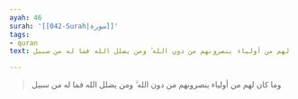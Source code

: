 ```yaml
---
ayah: 46
surah: '[[042-Surah|سورة]]'
tags:
- quran
text: وما كان لهم من أولياء ينصرونهم من دون الله ۗ ومن يضلل الله فما له من سبيل

---
```

> وما كان لهم من أولياء ينصرونهم من دون الله ۗ ومن يضلل الله فما له من سبيل
